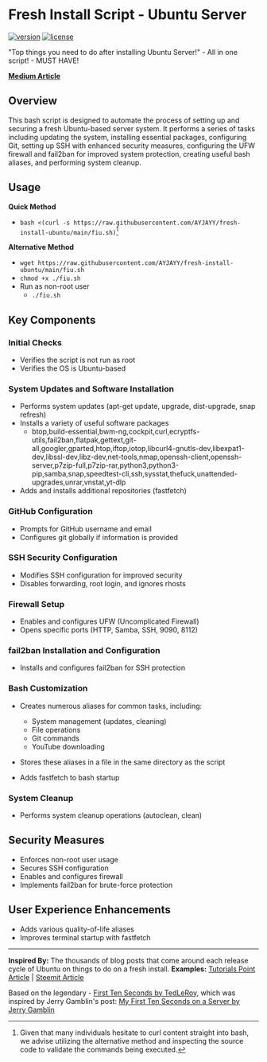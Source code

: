 # Fresh Install Script - Ubuntu Server

[![version](https://img.shields.io/badge/version-v0.3.3-orange)](https://github.com/AYJAYY/fresh-install-ubuntu) [![license](https://img.shields.io/badge/license-GPLv3-blue)](https://github.com/AYJAYY/fresh-install-ubuntu)

"Top things you need to do after installing Ubuntu Server!" - All in one script! - MUST HAVE!

**[Medium Article](https://medium.com/@ayjayy/fresh-install-ubuntu-server-all-in-one-script-e72d7186637d)**

## Overview
This bash script is designed to automate the process of setting up and securing a fresh Ubuntu-based server system. It performs a series of tasks including updating the system, installing essential packages, configuring Git, setting up SSH with enhanced security measures, configuring the UFW firewall and fail2ban for improved system protection, creating useful bash aliases, and performing system cleanup.

## Usage
**Quick Method**
- `bash <(curl -s https://raw.githubusercontent.com/AYJAYY/fresh-install-ubuntu/main/fiu.sh)`[^1]
[^1]: Given that many individuals hesitate to curl content straight into bash, we advise utilizing the alternative method and inspecting the source code to validate the commands being executed.

**Alternative Method**

- `wget https://raw.githubusercontent.com/AYJAYY/fresh-install-ubuntu/main/fiu.sh`
- `chmod +x ./fiu.sh`
- Run as non-root user
  - `./fiu.sh`

## Key Components

### Initial Checks
- Verifies the script is not run as root
- Verifies the OS is Ubuntu-based

### System Updates and Software Installation
- Performs system updates (apt-get update, upgrade, dist-upgrade, snap refresh)
- Installs a variety of useful software packages
  - btop,build-essential,bwm-ng,cockpit,curl,ecryptfs-utils,fail2ban,flatpak,gettext,git-all,googler,gparted,htop,iftop,iotop,libcurl4-gnutls-dev,libexpat1-dev,libssl-dev,libz-dev,net-tools,nmap,openssh-client,openssh-server,p7zip-full,p7zip-rar,python3,python3-pip,samba,snap,speedtest-cli,ssh,sysstat,thefuck,unattended-upgrades,unrar,vnstat,yt-dlp
- Adds and installs additional repositories (fastfetch)

### GitHub Configuration
- Prompts for GitHub username and email
- Configures git globally if information is provided

### SSH Security Configuration
- Modifies SSH configuration for improved security
- Disables forwarding, root login, and ignores rhosts

### Firewall Setup
- Enables and configures UFW (Uncomplicated Firewall)
- Opens specific ports (HTTP, Samba, SSH, 9090, 8112)

### fail2ban Installation and Configuration
- Installs and configures fail2ban for SSH protection

### Bash Customization
- Creates numerous aliases for common tasks, including:
  - System management (updates, cleaning)
  - File operations
  - Git commands
  - YouTube downloading
- Stores these aliases in a file in the same directory as the script

- Adds fastfetch to bash startup

### System Cleanup
- Performs system cleanup operations (autoclean, clean)

## Security Measures
- Enforces non-root user usage
- Secures SSH configuration
- Enables and configures firewall
- Implements fail2ban for brute-force protection

## User Experience Enhancements
- Adds various quality-of-life aliases
- Improves terminal startup with fastfetch

---

**Inspired By:** The thousands of blog posts that come around each release cycle of Ubuntu on things to do on a fresh install. 
  **Examples:** [Tutorials Point Article](https://www.tutorialspoint.com/20-things-to-do-after-installing-ubuntu-22-04-lts-focal-fossa) | [Steemit Article](https://steemit.com/utopian-io/@jamzed/9-things-i-do-after-installing-a-fresh-linux-server-ubuntu)
  
Based on the legendary - [First Ten Seconds by TedLeRoy](https://github.com/TedLeRoy/first-ten-seconds-redhat-ubuntu), which was inspired by Jerry Gamblin's post:
[My First Ten Seconds on a Server by Jerry Gamblin](https://jerrygamblin.com/2016/07/13/my-first-10-seconds-on-a-server/)
